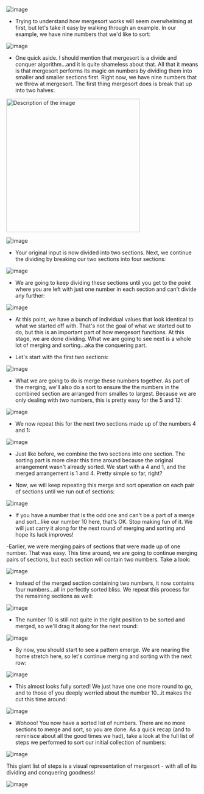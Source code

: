 

![image](https://github.com/user-attachments/assets/39ea1835-80da-4ae1-9e9d-a5c677556891)

- Trying to understand how mergesort works will seem overwhelming at first, but let's take it easy by walking through an example. In our example, we have nine numbers that we'd like to sort:

 ![image](https://github.com/user-attachments/assets/03fbbef6-1aff-4214-ba7e-ea97967fdc57)


 

- One quick aside. I should mention that mergesort is a divide and conquer algorithm...and it is quite shameless about that. All that it means is that mergesort performs its magic on numbers by dividing them into smaller and smaller sections first. Right now, we have nine numbers that we threw at mergesort. The first thing mergesort does is break that up into two halves:

 
<img src="https://github.com/user-attachments/assets/40940c0c-0f2e-49c8-bb7d-87ba4c58b4f9" alt="Description of the image"  height="350">

![image](https://github.com/user-attachments/assets/40940c0c-0f2e-49c8-bb7d-87ba4c58b4f9)


 

- Your original input is now divided into two sections. Next, we continue the dividing by breaking our two sections into four sections:

 

![image](https://github.com/user-attachments/assets/ba861938-dda1-4344-90db-f2357854ee1c)


 

- We are going to keep dividing these sections until you get to the point where you are left with just one number in each section and can't divide any further:

 ![image](https://github.com/user-attachments/assets/36163c5f-cf27-4134-9470-0b4b791a20b6)




- At this point, we have a bunch of individual values that look identical to what we started off with. That's not the goal of what we started out to do, but this is an important part of how mergesort functions. At this stage, we are done dividing. What we are going to see next is a whole lot of merging and sorting...aka the conquering part.

- Let's start with the first two sections:

 
![image](https://github.com/user-attachments/assets/b3e474e8-c748-4973-8073-b67ac1ba019a)



 

- What we are going to do is merge these numbers together. As part of the merging, we'll also do a sort to ensure the the numbers in the combined section are arranged from smalles to largest. Because we are only dealing with two numbers, this is pretty easy for the 5 and 12:

 
![image](https://github.com/user-attachments/assets/368822e1-e77c-4542-91d9-73bdc2c43279)



 

- We now repeat this for the next two sections made up of the numbers 4 and 1:

 ![image](https://github.com/user-attachments/assets/4fb25ee8-f613-4091-ab38-8f44af46106e)




 

- Just like before, we combine the two sections into one section. The sorting part is more clear this time around because the original arrangement wasn't already sorted. We start with a 4 and 1, and the merged arrangement is 1 and 4. Pretty simple so far, right?

- Now, we will keep repeating this merge and sort operation on each pair of sections until we run out of sections:

 


![image](https://github.com/user-attachments/assets/417fb0ba-5c4b-4d0d-a1ae-e42fc0d94737)

 

- If you have a number that is the odd one and can't be a part of a merge and sort...like our number 10 here, that's OK. Stop making fun of it. We will just carry it along for the next round of merging and sorting and hope its luck improves!

-Earlier, we were merging pairs of sections that were made up of one number. That was easy. This time around, we are going to continue merging pairs of sections, but each section will contain two numbers. Take a look:

 
![image](https://github.com/user-attachments/assets/2a682ccf-6387-483c-a480-80b3503fc3a9)



 

- Instead of the merged section containing two numbers, it now contains four numbers...all in perfectly sorted bliss. We repeat this process for the remaining sections as well:

 ![image](https://github.com/user-attachments/assets/31529ee2-5b08-4099-8fe8-084b6fa9b7f1)


- The number 10 is still not quite in the right position to be sorted and merged, so we'll drag it along for the next round:

 ![image](https://github.com/user-attachments/assets/b226a249-f699-477c-8408-1e9867036da2)




 

- By now, you should start to see a pattern emerge. We are nearing the home stretch here, so let's continue merging and sorting with the next row:

 
![image](https://github.com/user-attachments/assets/c1d7e7bb-1ea6-48f9-b691-c175f3789069)


- This almost looks fully sorted! We just have one one more round to go, and to those of you deeply worried about the number 10...it makes the cut this time around:

 ![image](https://github.com/user-attachments/assets/deba0cad-6644-480e-ab80-612100cda12a)


 

- Wohooo! You now have a sorted list of numbers. There are no more sections to merge and sort, so you are done. As a quick recap (and to reminisce about all the good times we had), take a look at the full list of steps we performed to sort our initial collection of numbers:

![image](https://github.com/user-attachments/assets/cf37a1ad-fb92-4a95-999f-18d43992bd3d)




 

This giant list of steps is a visual representation of mergesort - with all of its dividing and conquering goodness!


![image](https://github.com/user-attachments/assets/c7497a04-4c02-45e0-b645-4fdee53e7bf8)
